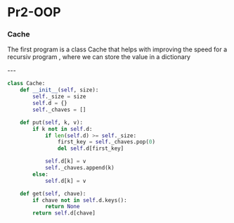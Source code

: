 # Pr2-OOP
<h3>Cache</h3>
<p>The first program is a class Cache that helps with improving the speed for a recursiv program , where we can store the value in a dictionary </p>
---


```python
class Cache:
    def __init__(self, size):
        self._size = size
        self.d = {}
        self._chaves = []

    def put(self, k, v):
        if k not in self.d:
            if len(self.d) >= self._size:
                first_key = self._chaves.pop(0)
                del self.d[first_key]

            self.d[k] = v
            self._chaves.append(k)
        else:
            self.d[k] = v

    def get(self, chave):
        if chave not in self.d.keys():
            return None
        return self.d[chave]
